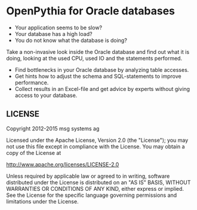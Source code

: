 # OpenPythia for Oracle databases #

- Your application seems to be slow?
- Your database has a high load?
- You do not know what the database is doing?

Take a non-invasive look inside the Oracle database and find out what it is doing, looking at the used CPU, used IO and the statements performed.

* Find bottlenecks in your Oracle database by analyzing table accesses.
* Get hints how to adjust the schema and SQL-statements to improve performance.
* Collect results in an Excel-file and get advice by experts without giving access to your database.

<!---
### Download OpenPythia, configure your database-connection and analyze the results.###
-->

## LICENSE

Copyright 2012-2015 msg systems ag

Licensed under the Apache License, Version 2.0 (the "License");
you may not use this file except in compliance with the License.
You may obtain a copy of the License at

<http://www.apache.org/licenses/LICENSE-2.0>

Unless required by applicable law or agreed to in writing, software
distributed under the License is distributed on an "AS IS" BASIS,
WITHOUT WARRANTIES OR CONDITIONS OF ANY KIND, either express or implied.
See the License for the specific language governing permissions and
limitations under the License.
